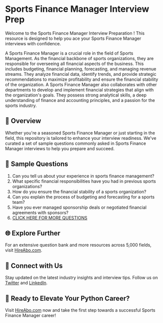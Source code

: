 # Sports Finance Manager Interview Prep

Welcome to the Sports Finance Manager Interview Preparation ! This resource is designed to help you ace your Sports Finance Manager interviews with confidence.

A Sports Finance Manager is a crucial role in the field of Sports Management. As the financial backbone of sports organizations, they are responsible for overseeing all financial aspects of the business. This includes budgeting, financial planning, forecasting, and managing revenue streams. They analyze financial data, identify trends, and provide strategic recommendations to maximize profitability and ensure the financial stability of the organization. A Sports Finance Manager also collaborates with other departments to develop and implement financial strategies that align with the organization's goals. They possess strong analytical skills, a deep understanding of finance and accounting principles, and a passion for the sports industry.

## 🚀 Overview

Whether you're a seasoned Sports Finance Manager or just starting in the field, this repository is tailored to enhance your interview readiness. We've curated a set of sample questions commonly asked in Sports Finance Manager interviews to help you prepare and succeed.

## 📝 Sample Questions

1. Can you tell us about your experience in sports finance management?
2. What specific financial responsibilities have you had in previous sports organizations?
3. How do you ensure the financial stability of a sports organization?
4. Can you explain the process of budgeting and forecasting for a sports team?
5. Have you ever managed sponsorship deals or negotiated financial agreements with sponsors?
6. [CLICK HERE FOR MORE QUESTIONS](https://hireabo.com/job/15_2_11/Sports%20Finance%20Manager)

## 🌐 Explore Further

For an extensive question bank and more resources across 5,000 fields, visit [HireAbo.com](https://www.hireabo.com).

## 📱 Connect with Us

Stay updated on the latest industry insights and interview tips. Follow us on [Twitter](https://twitter.com/hireabo) and [LinkedIn](https://www.linkedin.com/in/hire-abo-3609972a8/).

## 🚀 Ready to Elevate Your Python Career?

Visit [HireAbo.com](https://www.hireabo.com) now and take the first step towards a successful Sports Finance Manager career!